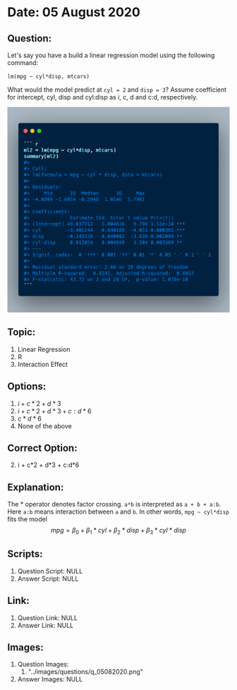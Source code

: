 # Date: 05 August 2020

## Question:
Let's say you have a build a linear regression model using the following command:
```
lm(mpg ~ cyl*disp, mtcars)
```
What would the model predict at `cyl = 2` and `disp = 3`? Assume coefficient for intercept, cyl, disp and cyl:disp as i, c, d and c:d, respectively.

![](../images/questions/q_05082020.png)

## Topic:
1. Linear Regression
2. R
3. Interaction Effect

## Options:
1. $i + c*2 + d*3$
2. $i + c*2 + d*3 + c:d*6$
3. $c*d*6$
4. None of the above

## Correct Option:
2. i + c\*2 + d\*3 + c:d\*6

## Explanation:
The * operator denotes factor crossing. `a*b` is interpreted as `a + b + a:b`. Here `a:b` means interaction between `a` and `b`. In other words, `mpg ~ cyl*disp` fits the model $$mpg = \beta_0 + \beta_1*cyl + \beta_2*disp + \beta_3*cyl*disp$$

## Scripts:
1. Question Script: NULL
2. Answer Script: NULL

## Link:
1. Question Link: NULL
2. Answer Link: NULL

## Images:
1. Question Images: 
   1. "../images/questions/q_05082020.png"
2. Answer Images: NULL
